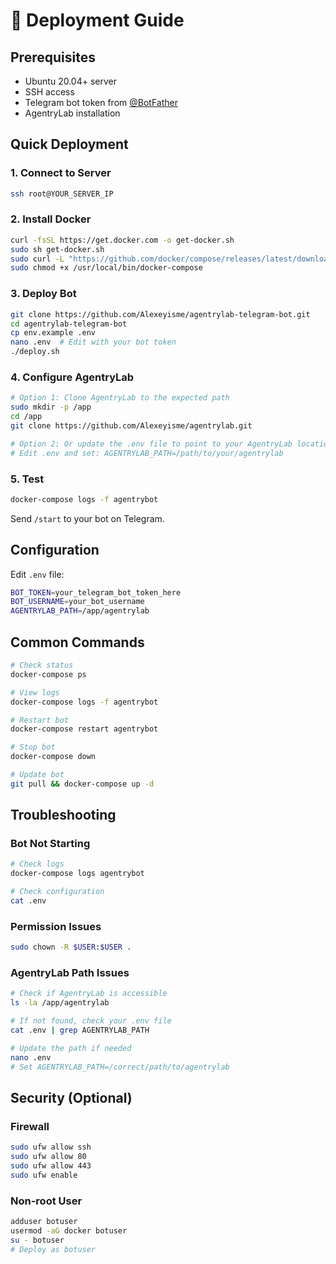 # 🚀 Deployment Guide

## Prerequisites
- Ubuntu 20.04+ server
- SSH access
- Telegram bot token from [@BotFather](https://t.me/BotFather)
- AgentryLab installation

## Quick Deployment

### 1. Connect to Server
```bash
ssh root@YOUR_SERVER_IP
```

### 2. Install Docker
```bash
curl -fsSL https://get.docker.com -o get-docker.sh
sudo sh get-docker.sh
sudo curl -L "https://github.com/docker/compose/releases/latest/download/docker-compose-$(uname -s)-$(uname -m)" -o /usr/local/bin/docker-compose
sudo chmod +x /usr/local/bin/docker-compose
```

### 3. Deploy Bot
```bash
git clone https://github.com/Alexeyisme/agentrylab-telegram-bot.git
cd agentrylab-telegram-bot
cp env.example .env
nano .env  # Edit with your bot token
./deploy.sh
```

### 4. Configure AgentryLab
```bash
# Option 1: Clone AgentryLab to the expected path
sudo mkdir -p /app
cd /app
git clone https://github.com/Alexeyisme/agentrylab.git

# Option 2: Or update the .env file to point to your AgentryLab location
# Edit .env and set: AGENTRYLAB_PATH=/path/to/your/agentrylab
```

### 5. Test
```bash
docker-compose logs -f agentrybot
```

Send `/start` to your bot on Telegram.

## Configuration

Edit `.env` file:
```bash
BOT_TOKEN=your_telegram_bot_token_here
BOT_USERNAME=your_bot_username
AGENTRYLAB_PATH=/app/agentrylab
```

## Common Commands

```bash
# Check status
docker-compose ps

# View logs
docker-compose logs -f agentrybot

# Restart bot
docker-compose restart agentrybot

# Stop bot
docker-compose down

# Update bot
git pull && docker-compose up -d
```

## Troubleshooting

### Bot Not Starting
```bash
# Check logs
docker-compose logs agentrybot

# Check configuration
cat .env
```

### Permission Issues
```bash
sudo chown -R $USER:$USER .
```

### AgentryLab Path Issues
```bash
# Check if AgentryLab is accessible
ls -la /app/agentrylab

# If not found, check your .env file
cat .env | grep AGENTRYLAB_PATH

# Update the path if needed
nano .env
# Set AGENTRYLAB_PATH=/correct/path/to/agentrylab
```

## Security (Optional)

### Firewall
```bash
sudo ufw allow ssh
sudo ufw allow 80
sudo ufw allow 443
sudo ufw enable
```

### Non-root User
```bash
adduser botuser
usermod -aG docker botuser
su - botuser
# Deploy as botuser
```
